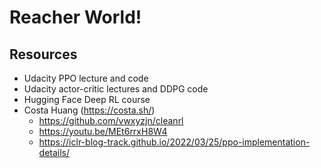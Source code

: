 # Reacher World!

## Resources

 * Udacity PPO lecture and code
 * Udacity actor-critic lectures and DDPG code
 * Hugging Face Deep RL course
 * Costa Huang (https://costa.sh/)
   * https://github.com/vwxyzjn/cleanrl
   * https://youtu.be/MEt6rrxH8W4
   * https://iclr-blog-track.github.io/2022/03/25/ppo-implementation-details/
